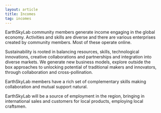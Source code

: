 ```yaml
---
layout: article
title: Incomes
tag: incomes
---
```

EarthSkyLab community members generate income engaging in the global economy. Activities and skills are diverse and there are various enterprises created by community members. Most of these operate online. 

Sustainability is rooted in balancing resources, skills, technological innovations, creative collaborations and partnerships and integration into diverse markets. We generate new business models, explore outside the box approaches to unlocking potential of traditional makers and innovators, through collaboration and cross-pollination. 

EarthSkyLab members have a rich set of complementary skills making collaboration and mutual support natural.

EarthSkyLab will be a source of employment in the region, bringing in international sales and customers for local products, employing local craftsmen.